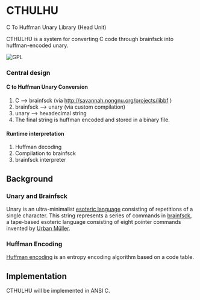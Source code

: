 <!---
    This file is part of CTHULHU.

    CTHULHU is free software: you can redistribute it and/or modify
    it under the terms of the GNU General Public License as published by
    the Free Software Foundation, either version 3 of the License, or
    (at your option) any later version.

    CTHULHU is distributed in the hope that it will be useful,
    but WITHOUT ANY WARRANTY; without even the implied warranty of
    MERCHANTABILITY or FITNESS FOR A PARTICULAR PURPOSE.  See the
    GNU General Public License for more details.

    You should have received a copy of the GNU General Public License
    along with CTHULHU.  If not, see <http://www.gnu.org/licenses/>.
-->

# CTHULHU

C To Huffman Unary Library (Head Unit)

CTHULHU is a system for converting C code through brainfsck into huffman-encoded unary.

![GPL](http://www.gnu.org/graphics/gplv3-127x51.png)

### Central design

#### C to Huffman Unary Conversion

1. C --> brainfsck (via http://savannah.nongnu.org/projects/libbf )
2. brainfsck --> unary (via custom compilation)
3. unary --> hexadecimal string
4. The final string is huffman encoded and stored in a binary file.

#### Runtime interpretation

1. Huffman decoding
2. Compilation to brainfsck
3. brainfsck interpreter

## Background

### Unary and Brainfsck

Unary is an ultra-minimalist [esoteric language](http://esolangs.org/wiki/Esoteric_programming_language) 
consisting of repetitions of a single character. This string represents a series of commands in 
[brainfsck](http://esolangs.org/w/index.php?title=Brainfsck), a tape-based esoteric language consisting 
of eight pointer commands invented by [Urban Müller](http://esolangs.org/wiki/Urban_M%C3%BCller).

### Huffman Encoding

[Huffman encoding](http://en.wikipedia.org/wiki/Huffman_coding) is an entropy encoding algorithm based on a code table.

## Implementation

CTHULHU will be implemented in ANSI C.
